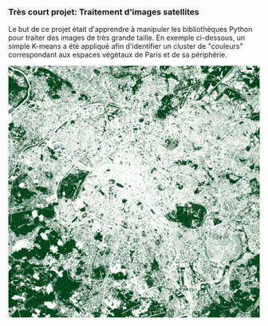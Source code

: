 ### Très court projet: Traitement d'images satellites

Le but de ce projet était d'apprendre à manipuler les bibliothèques Python pour traiter des images de très grande taille.
En exemple ci-dessous, un simple K-means a été appliqué afin d'identifier un cluster de "couleurs" correspondant aux espaces végétaux de Paris et de sa périphérie.


![alt text](https://github.com/leobeuque/IMSAT-processing/blob/main/downloaded_images/clustered_vegetation.jpeg?raw=true)
